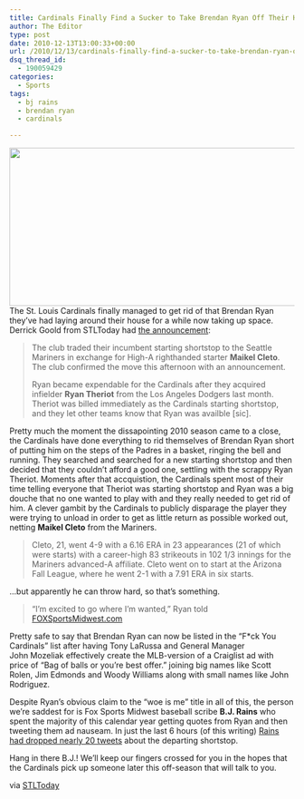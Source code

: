 ```yaml
---
title: Cardinals Finally Find a Sucker to Take Brendan Ryan Off Their Hands
author: The Editor
type: post
date: 2010-12-13T13:00:33+00:00
url: /2010/12/13/cardinals-finally-find-a-sucker-to-take-brendan-ryan-off-their-hands/
dsq_thread_id:
  - 190059429
categories:
  - Sports
tags:
  - bj rains
  - brendan ryan
  - cardinals

---
```

[<img class="aligncenter size-full wp-image-8186" title="brendan_ryan" src="http://media.punchingkitty.com/wordpress/2010/12/brendan_ryan.jpeg" alt="" width="600" height="279" />][1]The St. Louis Cardinals finally managed to get rid of that Brendan Ryan they&#8217;ve had laying around their house for a while now taking up space. Derrick Goold from STLToday had <a href="http://www.stltoday.com/sports/baseball/professional/article_f0dee762-062b-11e0-b59c-0017a4a78c22.html" target="_blank">the announcement</a>:

> The club traded their incumbent starting shortstop to the Seattle Mariners in exchange for High-A righthanded starter **Maikel Cleto**. The club confirmed the move this afternoon with an announcement.
> 
> Ryan became expendable for the Cardinals after they acquired infielder **Ryan Theriot** from the Los Angeles Dodgers last month. Theriot was billed immediately as the Cardinals starting shortstop, and they let other teams know that Ryan was availble [sic].

Pretty much the moment the dissapointing 2010 season came to a close, the Cardinals have done everything to rid themselves of Brendan Ryan short of putting him on the steps of the Padres in a basket, ringing the bell and running. They searched and searched for a new starting shortstop and then decided that they couldn&#8217;t afford a good one, settling with the scrappy Ryan Theriot. Moments after that accquistion, the Cardinals spent most of their time telling everyone that Theriot was starting shortstop and Ryan was a big douche that no one wanted to play with and they really needed to get rid of him. A clever gambit by the Cardinals to publicly disparage the player they were trying to unload in order to get as little return as possible worked out, netting **Maikel Cleto** from the Mariners.

> Cleto, 21, went 4-9 with a 6.16 ERA in 23 appearances (21 of which were starts) with a career-high 83 strikeouts in 102 1/3 innings for the Mariners advanced-A affiliate. Cleto went on to start at the Arizona Fall League, where he went 2-1 with a 7.91 ERA in six starts.

&#8230;but apparently he can throw hard, so that&#8217;s something.

> “I’m excited to go where I’m wanted,” Ryan told <a href="http://www.foxsportsmidwest.com/12/12/10/Cardinals-send-Ryan-to-Mariners/landing.html?blockID=371636&feedID=3713" target="_blank">FOXSportsMidwest.com</a>

Pretty safe to say that Brendan Ryan can now be listed in the &#8220;F*ck You Cardinals&#8221; list after having Tony LaRussa and General Manager John Mozeliak effectively create the MLB-version of a Craiglist ad with price of &#8220;Bag of balls or you&#8217;re best offer.&#8221; joining big names like Scott Rolen, Jim Edmonds and Woody Williams along with small names like John Rodriguez.

Despite Ryan&#8217;s obvious claim to the &#8220;woe is me&#8221; title in all of this, the person we&#8217;re saddest for is Fox Sports Midwest baseball scribe **B.J. Rains** who spent the majority of this calendar year getting quotes from Ryan and then tweeting them ad nauseam. In just the last 6 hours (of this writing) <a href="http://search.twitter.com/search?max_id=14122327864246272&page=1&q=+ryan+from:bjrains" target="_blank">Rains had dropped nearly 20 tweets</a> about the departing shortstop.

Hang in there B.J.! We&#8217;ll keep our fingers crossed for you in the hopes that the Cardinals pick up someone later this off-season that will talk to you.

via <a href="http://www.stltoday.com/sports/baseball/professional/article_f0dee762-062b-11e0-b59c-0017a4a78c22.html" target="_blank">STLToday</a>

 [1]: http://media.punchingkitty.com/wordpress/2010/12/brendan_ryan.jpeg